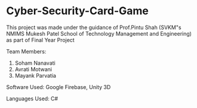 # Cyber-Security-Card-Game

This project was made under the guidance of Prof.Pintu Shah (SVKM"s NMIMS Mukesh Patel School of Technology Management and Engineering) as part of Final Year Project

Team Members: 
1. Soham Nanavati
2. Avrati Motwani
3. Mayank Parvatia

Software Used: Google Firebase, Unity 3D

Languages Used: C#
